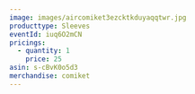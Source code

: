 ```yaml
---
image: images/aircomiket3ezcktkduyaqqtwr.jpg
producttype: Sleeves
eventId: iuq6O2mCN
pricings:
  - quantity: 1
    price: 25
asin: s-cBvK0o5d3
merchandise: comiket
---
```

